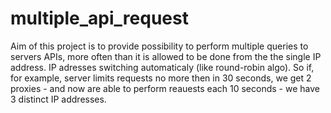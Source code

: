 # multiple_api_request
Aim of this project is to provide possibility to perform multiple queries to servers APIs, more often than it is allowed to be done from the the single IP address.
IP adresses switching automaticaly (like round-robin algo).
So if, for example, server limits requests no more then in 30 seconds, we get 2 proxies - and now are able to perform reauests each 10 seconds - we have 3 distinct IP addresses.
